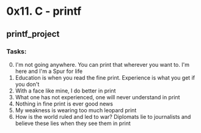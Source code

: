 # 0x11. C - printf
## printf_project
### Tasks:
0. I'm not going anywhere. You can print that wherever you want to. I'm here and I'm a Spur for life
1.  Education is when you read the fine print. Experience is what you get if you don't
2. With a face like mine, I do better in print
3. What one has not experienced, one will never understand in print
4. Nothing in fine print is ever good news
5. My weakness is wearing too much leopard print
6. How is the world ruled and led to war? Diplomats lie to journalists and believe these lies when they see them in print
